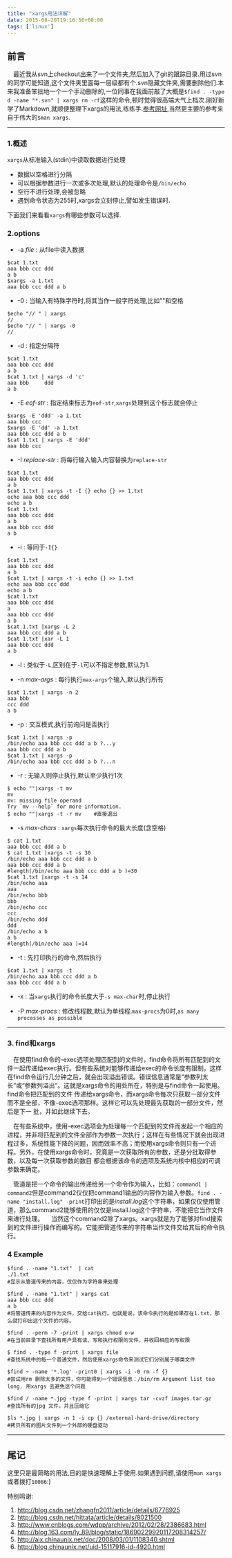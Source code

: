 ```yaml
---
title: "xargs用法详解"
date: 2015-08-20T19:16:56+08:00
tags: ['linux']
---
```




## 前言
　最近我从svn上checkout出来了一个文件夹,然后加入了git的跟踪目录.用过svn的同学可能知道,这个文件夹里面每一层级都有个.svn隐藏文件夹,需要删除他们.本来我准备笨拙地一个一个手动删除的,一位同事在我面前敲了大概是`$find . -type d -name "*.svn" | xargs rm -rf`这样的命令,顿时觉得很高端大气上档次.刚好新学了Markdown,就顺便整理下xargs的用法,练练手.[参考网址](http://czmmiao.iteye.com/blog/1949225),当然更主要的参考来自于伟大的`$man xargs`.

<!--more-->

----

### 1.概述
`xargs`从标准输入(stdin)中读取数据进行处理

* 数据以空格进行分隔
* 可以根据参数进行一次或多次处理,默认的处理命令是`/bin/echo`
* 空行不进行处理,会被忽略
* 遇到命令状态为255时,xargs会立刻停止,譬如发生错误时.

下面我们来看看`xargs`有哪些参数可以选择.

### 2.options

* -a *file*
:   从file中读入数据

```
$cat 1.txt
aaa bbb ccc ddd
a b
$xargs -a 1.txt
aaa bbb ccc ddd a b
```

* -0
:   当输入有特殊字符时,将其当作一般字符处理,比如"\"和空格

```
$echo "// " | xargs
//
$echo "// " | xargs -0
//
```

* -d
:   指定分隔符

```
$cat 1.txt
aaa bbb ccc ddd
a b
$cat 1.txt | xargs -d 'c'
aaa bbb     ddd
a b
```

* -E *eof-str*
:   指定结束标志为`eof-str`,`xargs`处理到这个标志就会停止

```
$xargs -E 'ddd' -a 1.txt
aaa bbb ccc
$xargs -E 'dd' -a 1.txt
aaa bbb ccc ddd a b
$cat 1.txt | xargs -E 'ddd'
aaa bbb ccc
```

* -I *replace-str*
:   将每行输入输入内容替换为`replace-str`

```
$cat 1.txt
aaa bbb ccc ddd
a b
$cat 1.txt | xargs -t -I {} echo {} >> 1.txt
echo aaa bbb ccc ddd
echo a b
$cat 1.txt
aaa bbb ccc ddd
a b
aaa bbb ccc ddd
a b
```

* -i
:   等同于`-I{}`

```
$cat 1.txt
aaa bbb ccc ddd
a b
$cat 1.txt | xargs -t -i echo {} >> 1.txt
echo aaa bbb ccc ddd
echo a b
$cat 1.txt
aaa bbb ccc ddd
a
aaa bbb ccc ddd
a b
$cat 1.txt |xargs -L 2
aaa bbb ccc ddd a b
$cat 1.txt |xar -L 1
aaa bbb ccc ddd
a b
```

* -l
:   类似于`-L`,区别在于`-l`可以不指定参数,默认为1.

* -n *max-args*
:   每行执行`max-args`个输入,默认执行所有

```
$cat 1.txt | xargs -n 2
aaa bbb
ccc ddd
a b
```

* -p
:   交互模式,执行前询问是否执行

```
$cat 1.txt | xargs -p
/bin/echo aaa bbb ccc ddd a b ?...y
aaa bbb ccc ddd a b
$cat 1.txt | xargs -p
/bin/echo aaa bbb ccc ddd a b ?...n
```

* -r
:   无输入则停止执行,默认至少执行1次

```
$ echo ""|xargs -t mv
mv
mv: missing file operand
Try `mv --help` for more information.
$ echo ""|xargs -t -r mv    #直接退出
```

* -s *max-chars*
:   `xargs`每次执行命令的最大长度(含空格)

```
$ cat 1.txt
aaa bbb ccc ddd a b
$ cat 1.txt |xargs -t -s 30
/bin/echo aaa bbb ccc ddd a b
aaa bbb ccc ddd a b
#length(/bin/echo aaa bbb ccc ddd a b )=30
$cat 1.txt |xargs -t -s 14
/bin/echo aaa
aaa
/bin/echo bbb
bbb
/bin/echo ccc
ccc
/bin/echo ddd
ddd
/bin/echo a b
a b
#length(/bin/echo aaa )=14
```

* -t
:   先打印执行的命令,然后执行

```
$cat 1.txt | xargs -t
/bin/echo aaa bbb ccc ddd a b
aaa bbb ccc ddd a b
```

* -x
:   当`xargs`执行的命令长度大于`-s max-char`时,停止执行

* -P *max-procs*
:   修改线程数,默认为单线程.`max-procs`为0时,`as many processes as possible`

---

### 3. find和xargs
　在使用find命令的-exec选项处理匹配到的文件时，find命令将所有匹配到的文件一起传递给exec执行。但有些系统对能够传递给exec的命令长度有限制，这样在find命令运行几分钟之后，就会出现溢出错误。错误信息通常是“参数列太长”或“参数列溢出”。这就是xargs命令的用处所在，特别是与find命令一起使用。find命令把匹配到的文件 传递给xargs命令，而xargs命令每次只获取一部分文件而不是全部，不像-exec选项那样。这样它可以先处理最先获取的一部分文件，然后是下一 批，并如此继续下去。

　在有些系统中，使用-exec选项会为处理每一个匹配到的文件而发起一个相应的进程，并非将匹配到的文件全部作为参数一次执行；这样在有些情况下就会出现进程过多，系统性能下降的问题，因而效率不高；而使用xargs命令则只有一个进程。另外，在使用xargs命令时，究竟是一次获取所有的参数，还是分批取得参数，以及每一次获取参数的数目 都会根据该命令的选项及系统内核中相应的可调参数来确定。

　管道是把一个命令的输出传递给另一个命令作为输入，比如：`command1 | command2`但是command2仅仅把command1输出的内容作为输入参数。`find . -name "install.log" -print`打印出的是*install.log*这个字符串，如果仅仅使用管道，那么command2能够使用的仅仅是install.log这个字符串，不能把它当作文件来进行处理。
　当然这个command2除了xargs。xargs就是为了能够对find搜索到的文件进行操作而编写的。它能把管道传来的字符串当作文件交给其后的命令执行。

### 4 Example

```
$find . -name "1.txt"  | cat
./1.txt
#显示从管道传来的内容，仅仅作为字符串来处理
```

```
$find . -name "1.txt" | xargs cat
aaa bbb ccc ddd
a b
#将管道传来的内容作为文件，交给cat执行。也就是说，该命令执行的是如果存在1.txt，那么就打印出这个文件的内容。
```

```
$find . -perm -7 -print | xargs chmod o-w
#在当前目录下查找所有用户具有读、写和执行权限的文件，并收回相应的写权限
```

```
$ find . -type f -print | xargs file
#查找系统中的每一个普通文件，然后使用xargs命令来测试它们分别属于哪类文件
```

```
$find ~ -name '*.log' -print0 | xargs -i -0 rm -f {}
#尝试用rm 删除太多的文件，你可能得到一个错误信息：/bin/rm Argument list too long. 用xargs 去避免这个问题
```

```
$find / -name *.jpg -type f -print | xargs tar -cvzf images.tar.gz
#查找所有的jpg 文件，并且压缩它
```

```
$ls *.jpg | xargs -n 1 -i cp {} /external-hard-drive/directory
#拷贝所有的图片文件到一个外部的硬盘驱动
```

---
## 尾记
这里只是最简略的用法,目的是快速理解上手使用.如果遇到问题,请使用`man xargs`或者拨打`10086`:)

特别鸣谢:

1. http://blog.csdn.net/zhangfn2011/article/details/6776925
2. http://blog.csdn.net/hittata/article/details/8021500
3. http://www.cnblogs.com/wdpp/archive/2012/02/28/2386683.html
4. http://blog.163.com/ly_89/blog/static/18690229920117208314257/
5. http://aix.chinaunix.net/doc/2008/03/01/1108340.shtml
6. http://blog.chinaunix.net/uid-15117916-id-4920.html
